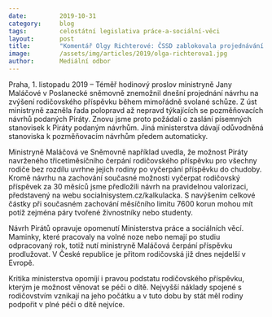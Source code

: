 ```yaml
---
date:         2019-10-31
category:     blog
tags:         celostátní legislativa práce-a-sociální-věci
layout:       post
title:        "Komentář Olgy Richterové: ČSSD zablokovala projednávání rodičovské rozborem pozměňovacích návrhů, který mohla dát předem "
image:        /assets/img/articles/2019/olga-richterova1.jpg
author:       Mediální odbor
---
```



Praha, 1. listopadu 2019 – Téměř hodinový proslov ministryně Jany Maláčové v Poslanecké sněmovně znemožnil dnešní projednání návrhu na zvýšení rodičovského příspěvku během mimořádně svolané schůze. Z úst ministryně zazněla řada polopravd až nepravd týkajících se pozměňovacích návrhů podaných Piráty. Znovu jsme proto požádali o zaslání písemných stanovisek k Piráty podaným návrhům. Jiná ministerstva dávají odůvodněná stanoviska k pozměňovacím návrhům předem automaticky.

 

Ministryně Maláčová ve Sněmovně například uvedla, že možnost Piráty navrženého třicetiměsíčního čerpání rodičovského příspěvku pro všechny rodiče bez rozdílu uvrhne jejich rodiny po vyčerpání příspěvku do chudoby. Kromě návrhu na zachování současné možnosti vyčerpat rodičovský příspěvek za 30 měsíců jsme předložili návrh na pravidelnou valorizaci, představený na webu socialnisystem.cz/kalkulacka. S navýšením celkové částky při současném zachování měsíčního limitu 7600 korun mohou mít potíž zejména páry tvořené živnostníky nebo studenty.

 

Návrh Pirátů opravuje opomenutí Ministerstva práce a sociálních věcí. Maminky, které pracovaly na volné noze nebo nemají po studiu odpracovaný rok, totiž nutí ministryně Maláčová čerpání příspěvku prodlužovat. V České republice je přitom rodičovská již dnes nejdelší v Evropě.

 

Kritika ministerstva opomíjí i pravou podstatu rodičovského příspěvku, kterým je možnost věnovat se péči o dítě.  Nejvyšší náklady spojené s rodičovstvím vznikají na jeho počátku a v tuto dobu by stát měl rodiny podpořit v plné péči o dítě nejvíce.
